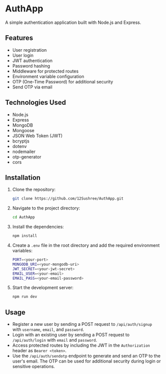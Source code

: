 # AuthApp

A simple authentication application built with Node.js and Express.

## Features

- User registration
- User login
- JWT authentication
- Password hashing
- Middleware for protected routes
- Environment variable configuration
- OTP (One-Time Password) for additional security
- Send OTP via email

## Technologies Used

- Node.js
- Express
- MongoDB
- Mongoose
- JSON Web Token (JWT)
- bcryptjs
- dotenv
- nodemailer
- otp-generator
- cors

## Installation

1. Clone the repository:
   ```bash
   git clone https://github.com/12Sushree/AuthApp.git
   ```
2. Navigate to the project directory:
   ```bash
   cd AuthApp
   ```
3. Install the dependencies:
   ```bash
   npm install
   ```
4. Create a `.env` file in the root directory and add the required environment variables:
   ```bash
   PORT=<your-port>
   MONGODB_URI=<your-mongodb-uri>
   JWT_SECRET=<your-jwt-secret>
   EMAIL_USER=<your-email>
   EMAIL_PASS=<your-email-password>
   ```
5. Start the development server:
   ```bash
   npm run dev
   ```

## Usage

- Register a new user by sending a POST request to `/api/auth/signup` with `username`, `email`, and `password`.
- Login with an existing user by sending a POST request to `/api/auth/login` with `email` and `password`.
- Access protected routes by including the JWT in the `Authorization` header as `Bearer <token>`.
- Use the `/api/auth/sendotp` endpoint to generate and send an OTP to the user's email. The OTP can be used for additional security during login or sensitive operations.
